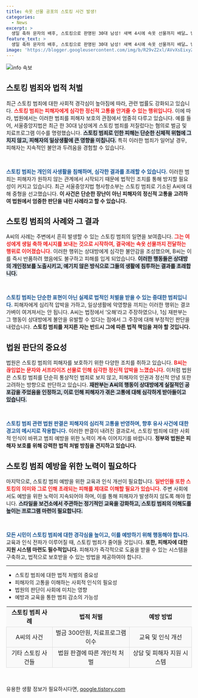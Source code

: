 ```yaml
---
title: 속옷 선물 공포의 스토킹 사건 발생!
categories:
  - News
excerpt: >
  생일 축하 문자의 배후, 스토킹으로 판명된 30대 남성! 새벽 4시에 속옷 선물까지 배달… 법원, 그의 범행에 300만원 벌금과 치료프로그램 이수 명령! 클릭해서 사건의 전말을 확인하세요!
feature_text: >
  생일 축하 문자의 배후, 스토킹으로 판명된 30대 남성! 새벽 4시에 속옷 선물까지 배달… 법원, 그의 범행에 300만원 벌금과 치료프로그램 이수 명령! 클릭해서 사건의 전말을 확인하세요!
image: 'https://blogger.googleusercontent.com/img/b/R29vZ2xl/AVvXsEixyZcFfHzMRdzZMjFBmAUKJYCLCGyLL1o632UiGVXcaFdKo_bkvkuCioo0uUKlGfBVcT3P84aROyZIXSBEx3Aw5nCQ3pTgDom1WDC4m8eifvWiAmWEEVb4x6G_l8C0QH225ldMjyaFvpxGEBGNO37VmDTDMHGhJPq73UglMfDca1-0aw/s1600/blogspot.png'
---
```


<p><img src="https://blogger.googleusercontent.com/img/b/R29vZ2xl/AVvXsEixyZcFfHzMRdzZMjFBmAUKJYCLCGyLL1o632UiGVXcaFdKo_bkvkuCioo0uUKlGfBVcT3P84aROyZIXSBEx3Aw5nCQ3pTgDom1WDC4m8eifvWiAmWEEVb4x6G_l8C0QH225ldMjyaFvpxGEBGNO37VmDTDMHGhJPq73UglMfDca1-0aw/s1600/blogspot.png" alt="info 속보" /></p>

<h2 data-ke-size="size26">스토킹 범죄와 법적 처벌</h2>

<p data-ke-size="size16">최근 스토킹 범죄에 대한 사회적 경각심이 높아짐에 따라, 관련 법률도 강화되고 있습니다. <b><span style="color: #ee2323;">스토킹 범죄는 피해자에게 심각한 정신적 고통을 안겨줄 수 있는 행위입니다.</span></b> 이에 따라, 법원에서는 이러한 범죄를 피해자 보호의 관점에서 엄중히 다루고 있습니다. 예를 들어, 서울중앙지법은 최근 한 30대 남성에게 스토킹 범죄를 저질렀다는 혐의로 벌금 및 치료프로그램 이수를 명령했습니다. <b><span style="background-color: #21538527;">스토킹 범죄로 인한 피해는 단순한 신체적 위협에 그치지 않고, 피해자의 일상생활에 큰 영향을 미칩니다.</span></b> 특히 이러한 범죄가 일어날 경우, 피해자는 지속적인 불안과 두려움을 경험할 수 있습니다.</p>

<p data-ke-size="size16">&nbsp;</p>

<p><b><span style="color: #1a5490;">스토킹 범죄는 개인의 사생활을 침해하며, 심각한 결과를 초래할 수 있습니다.</span></b> 이러한 범죄는 피해자가 원하지 않는 관계에서 시작되기 때문에 법적인 조치를 통해 방지할 필요성이 커지고 있습니다. 최근 서울중앙지법 형사항소부는 스토킹 범죄로 기소된 A씨에 대해 중형을 선고했습니다. <b>이 사건은 단순한 장난이 아닌 피해자의 정신적 고통을 고려하여 법원에서 엄중한 판단을 내린 사례라고 할 수 있습니다.</b></p>

<h2 data-ke-size="size26">스토킹 범죄의 사례와 그 결과</h2>

<p data-ke-size="size16">A씨의 사례는 주변에서 흔히 발생할 수 있는 스토킹 범죄의 일면을 보여줍니다. <b><span style="color: #ee2323;">그는 여성에게 생일 축하 메시지를 보내는 것으로 시작하여, 결국에는 속옷 선물까지 전달하는 행위로 이어졌습니다.</span></b> 이러한 행위는 상대방에게 심각한 불안감을 조성했으며, B씨는 이를 즉시 반품하려 했음에도 불구하고 피해를 입게 되었습니다. <b><span style="background-color: #21538527;">이러한 행동들은 상대방의 개인정보를 노출시키고, 예기치 않은 방식으로 그들의 생활에 침투하는 결과를 초래합니다.</span></b></p>

<p data-ke-size="size16">&nbsp;</p>

<p><b><span style="color: #1a5490;">스토킹 범죄는 단순한 표현이 아닌 실제로 법적인 처벌을 받을 수 있는 중대한 범죄입니다.</span></b> 피해자에게 심리적 압박을 가하고, 일상생활에 악영향을 끼치는 이러한 행위는 결코 가벼이 여겨져서는 안 됩니다. A씨는 법정에서 ‘오해’라고 주장하였으나, 1심 재판부는 그 행동이 상대방에게 불안을 유발할 수 있다는 점에서 그 주장에 대해 부정적인 판단을 내렸습니다. <b>스토킹 범죄를 저지른 자는 반드시 그에 따른 법적 책임을 져야 할 것입니다.</b></p>

<h2 data-ke-size="size26">법원 판단의 중요성</h2>

<p data-ke-size="size16">법원은 스토킹 범죄의 피해자를 보호하기 위한 다양한 조치를 취하고 있습니다. <b><span style="color: #ee2323;">B씨는 끊임없는 문자와 서프라이즈 선물로 인해 심각한 정신적 압박을 느꼈습니다.</span></b> 이처럼 법원은 스토킹 범죄를 단순히 통상적인 범죄로 보지 않고, 피해자의 인권과 정신적 안녕 또한 고려하는 방향으로 판단하고 있습니다. <b><span style="background-color: #21538527;">재판부는 A씨의 행동이 상대방에게 실질적인 공포감을 주었음을 인정하고, 이로 인해 피해자가 겪은 고통에 대해 심각하게 받아들이고 있습니다.</span></b></p>

<p data-ke-size="size16">&nbsp;</p>

<p><b><span style="color: #1a5490;">스토킹 범죄 관련 법원 판결은 피해자의 심리적 고통을 반영하며, 향후 유사 사건에 대한 경고의 메시지로 작용합니다.</span></b> 이러한 판결이 내려진 결과로서, 스토킹 범죄에 대한 사회적 인식이 바뀌고 범죄 예방을 위한 노력이 계속 이어지기를 바랍니다. <b>정부와 법원은 피해자 보호를 위해 강력한 법적 처벌 방침을 견지하고 있습니다.</b></p>

<h2 data-ke-size="size26">스토킹 범죄 예방을 위한 노력이 필요하다</h2>

<p data-ke-size="size16">마지막으로, 스토킹 범죄 예방을 위한 교육과 인식 개선이 필요합니다. <b><span style="color: #ee2323;">일반인들 또한 스토킹의 의미와 그로 인해 초래되는 피해를 제대로 이해할 필요가 있습니다.</span></b> 주변 사회에서도 예방을 위한 노력이 지속되어야 하며, 이를 통해 피해자가 발생하지 않도록 해야 합니다. <b><span style="background-color: #21538527;">스타일을 보건소에서 주관하는 정기적인 교육을 강화하고, 스토킹 범죄의 이해도를 높이는 프로그램 마련이 필요합니다.</span></b></p>

<p data-ke-size="size16">&nbsp;</p>

<p><b><span style="color: #1a5490;">모든 시민이 스토킹 범죄에 대한 경각심을 높이고, 이를 예방하기 위해 행동해야 합니다.</span></b> 교육과 인식 전파가 이루어질 때, 스토킹 범죄가 줄어들 것입니다. <b>또한, 피해자에 대한 지원 시스템 마련도 필수적입니다.</b> 피해자가 즉각적으로 도움을 받을 수 있는 시스템을 구축하고, 법적으로 보호받을 수 있는 방법을 제공하여야 합니다.</p></p>

<hr>

<ul>
    <li>스토킹 범죄에 대한 법적 처벌의 중요성</li>
    <li>피해자의 고통을 이해하는 사회적 인식의 필요성</li>
    <li>법원의 판단이 사회에 미치는 영향</li>
    <li>예방과 교육을 통한 범죄 감소의 가능성</li>
</ul>

<table style="width: 100%; border-collapse: collapse; background-color: #f9f9f9;">
    <tr>
        <td style="text-align: center; height: 17px;"><b>스토킹 범죄 사례</b></td>
        <td style="text-align: center; height: 17px;"><b>법적 처벌</b></td>
        <td style="text-align: center; height: 17px;"><b>예방 방법</b></td>
    </tr>
    <tr>
        <td style="border: 1px solid #dddddd; height: 17px; text-align: center;">A씨의 사건</td>
        <td style="border: 1px solid #dddddd; height: 17px; text-align: center;">벌금 300만원, 치료프로그램 이수</td>
        <td style="border: 1px solid #dddddd; height: 17px; text-align: center;">교육 및 인식 개선</td>
    </tr>
    <tr>
        <td style="border: 1px solid #dddddd; height: 17px; text-align: center;">기타 스토킹 사건들</td>
        <td style="border: 1px solid #dddddd; height: 17px; text-align: center;">법원 판결에 따른 개인적 처벌</td>
        <td style="border: 1px solid #dddddd; height: 17px; text-align: center;">상담 및 피해자 지원 시스템</td>
    </tr>
</table>

<p data-ke-size="size16">&nbsp;</p>
유용한 생활 정보가 필요하시다면, <a href="https://qoogle.tistory.com" rel="dofollow">qoogle.tistory.com</a>


